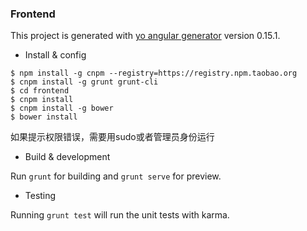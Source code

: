### Frontend 
This project is generated with [yo angular generator](https://github.com/yeoman/generator-angular)
version 0.15.1.
- Install & config
 ```
 $ npm install -g cnpm --registry=https://registry.npm.taobao.org
 $ cnpm install -g grunt grunt-cli
 $ cd frontend
 $ cnpm install
 $ cnpm install -g bower
 $ bower install
 ```
 如果提示权限错误，需要用sudo或者管理员身份运行

- Build & development


Run `grunt` for building and `grunt serve` for preview.

- Testing

Running `grunt test` will run the unit tests with karma.